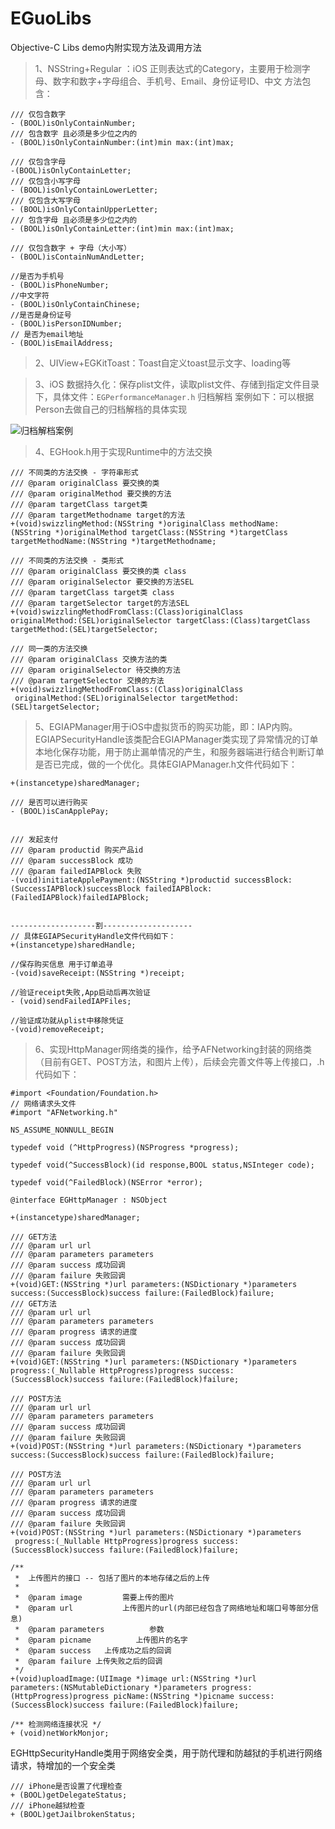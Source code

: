 # EGuoLibs
Objective-C Libs
demo内附实现方法及调用方法

>1、NSString+Regular ：iOS 正则表达式的Category，主要用于检测字母、数字和数字+字母组合、手机号、Email、身份证号ID、中文
方法包含：
```
/// 仅包含数字
- (BOOL)isOnlyContainNumber;
/// 包含数字 且必须是多少位之内的
- (BOOL)isOnlyContainNumber:(int)min max:(int)max;

/// 仅包含字母
-(BOOL)isOnlyContainLetter;
/// 仅包含小写字母
- (BOOL)isOnlyContainLowerLetter;
/// 仅包含大写字母
- (BOOL)isOnlyContainUpperLetter;
/// 包含字母 且必须是多少位之内的
- (BOOL)isOnlyContainLetter:(int)min max:(int)max;

/// 仅包含数字 + 字母（大小写）
- (BOOL)isContainNumAndLetter;

//是否为手机号
- (BOOL)isPhoneNumber;
//中文字符
- (BOOL)isOnlyContainChinese;
//是否是身份证号
- (BOOL)isPersonIDNumber;
// 是否为email地址
- (BOOL)isEmailAddress;
```
>2、UIView+EGKitToast：Toast自定义toast显示文字、loading等

>3、iOS 数据持久化：保存plist文件，读取plist文件、存储到指定文件目录下，具体文件：`EGPerformanceManager.h`
归档解档 案例如下：可以根据Person去做自己的归档解档的具体实现

![归档解档案例](https://upload-images.jianshu.io/upload_images/3365194-fcbc82d358b7b8ac.png?imageMogr2/auto-orient/strip%7CimageView2/2/w/1240)

>4、EGHook.h用于实现Runtime中的方法交换
```
/// 不同类的方法交换 - 字符串形式
/// @param originalClass 要交换的类
/// @param originalMethod 要交换的方法
/// @param targetClass target类
/// @param targetMethodname target的方法
+(void)swizzlingMethod:(NSString *)originalClass methodName:
(NSString *)originalMethod targetClass:(NSString *)targetClass 
targetMethodName:(NSString *)targetMethodname;

/// 不同类的方法交换 - 类形式
/// @param originalClass 要交换的类 class
/// @param originalSelector 要交换的方法SEL
/// @param targetClass target类 class
/// @param targetSelector target的方法SEL
+(void)swizzlingMethodFromClass:(Class)originalClass 
originalMethod:(SEL)originalSelector targetClass:(Class)targetClass 
targetMethod:(SEL)targetSelector;

/// 同一类的方法交换
/// @param originalClass 交换方法的类
/// @param originalSelector 待交换的方法
/// @param targetSelector 交换的方法
+(void)swizzlingMethodFromClass:(Class)originalClass
 originalMethod:(SEL)originalSelector targetMethod:
(SEL)targetSelector;
```

>5、EGIAPManager用于iOS中虚拟货币的购买功能，即：IAP内购。EGIAPSecurityHandle该类配合EGIAPManager类实现了异常情况的订单本地化保存功能，用于防止漏单情况的产生，和服务器端进行结合判断订单是否已完成，做的一个优化。具体EGIAPManager.h文件代码如下：
```
+(instancetype)sharedManager;

/// 是否可以进行购买 
- (BOOL)isCanApplePay;


/// 发起支付
/// @param productid 购买产品id
/// @param successBlock 成功
/// @param failedIAPBlock 失败
-(void)initiateApplePayment:(NSString *)productid successBlock:
(SuccessIAPBlock)successBlock failedIAPBlock:
(FailedIAPBlock)failedIAPBlock;


-------------------割--------------------
// 具体EGIAPSecurityHandle文件代码如下：
+(instancetype)sharedHandle;

//保存购买信息 用于订单追寻
-(void)saveReceipt:(NSString *)receipt;

//验证receipt失败,App启动后再次验证
- (void)sendFailedIAPFiles;

//验证成功就从plist中移除凭证
-(void)removeReceipt;
```
>6、实现HttpManager网络类的操作，给予AFNetworking封装的网络类（目前有GET、POST方法，和图片上传），后续会完善文件等上传接口，.h代码如下：
```
#import <Foundation/Foundation.h>
// 网络请求头文件
#import "AFNetworking.h"

NS_ASSUME_NONNULL_BEGIN

typedef void (^HttpProgress)(NSProgress *progress);

typedef void(^SuccessBlock)(id response,BOOL status,NSInteger code);

typedef void(^FailedBlock)(NSError *error);

@interface EGHttpManager : NSObject

+(instancetype)sharedManager;

/// GET方法
/// @param url url
/// @param parameters parameters
/// @param success 成功回调
/// @param failure 失败回调
+(void)GET:(NSString *)url parameters:(NSDictionary *)parameters 
success:(SuccessBlock)success failure:(FailedBlock)failure;
/// GET方法
/// @param url url
/// @param parameters parameters
/// @param progress 请求的进度
/// @param success 成功回调
/// @param failure 失败回调
+(void)GET:(NSString *)url parameters:(NSDictionary *)parameters 
progress:(_Nullable HttpProgress)progress success:
(SuccessBlock)success failure:(FailedBlock)failure;

/// POST方法
/// @param url url
/// @param parameters parameters
/// @param success 成功回调
/// @param failure 失败回调
+(void)POST:(NSString *)url parameters:(NSDictionary *)parameters 
success:(SuccessBlock)success failure:(FailedBlock)failure;

/// POST方法
/// @param url url
/// @param parameters parameters
/// @param progress 请求的进度
/// @param success 成功回调
/// @param failure 失败回调
+(void)POST:(NSString *)url parameters:(NSDictionary *)parameters
 progress:(_Nullable HttpProgress)progress success:
(SuccessBlock)success failure:(FailedBlock)failure;

/**
 *  上传图片的接口 -- 包括了图片的本地存储之后的上传
 *
 *  @param image         需要上传的图片
 *  @param url           上传图片的url(内部已经包含了网络地址和端口号等部分信息)
 *  @param parameters          参数
 *  @param picname          上传图片的名字
 *  @param success   上传成功之后的回调
 *  @param failure 上传失败之后的回调
 */
+(void)uploadImage:(UIImage *)image url:(NSString *)url 
parameters:(NSMutableDictionary *)parameters progress:
(HttpProgress)progress picName:(NSString *)picname success:
(SuccessBlock)success failure:(FailedBlock)failure;

/** 检测网络连接状况 */
+ (void)netWorkMonjor;
```
EGHttpSecurityHandle类用于网络安全类，用于防代理和防越狱的手机进行网络请求，特增加的一个安全类
```
/// iPhone是否设置了代理检查
+ (BOOL)getDelegateStatus;
/// iPhone越狱检查
+ (BOOL)getJailbrokenStatus;
```


